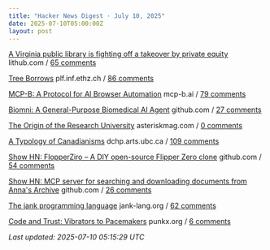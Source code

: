 ```yaml
---
title: "Hacker News Digest · July 10, 2025"
date: 2025-07-10T05:00:00Z
layout: post
---
```


[A Virginia public library is fighting off a takeover by private equity](https://lithub.com/a-virginia-public-library-is-fighting-off-a-threatened-takeover-by-private-equity/)  lithub.com / [65 comments](https://news.ycombinator.com/item?id=44516793)

[Tree Borrows](https://plf.inf.ethz.ch/research/pldi25-tree-borrows.html)  plf.inf.ethz.ch / [86 comments](https://news.ycombinator.com/item?id=44510600)

[MCP-B: A Protocol for AI Browser Automation](https://mcp-b.ai/)  mcp-b.ai / [79 comments](https://news.ycombinator.com/item?id=44515403)

[Biomni: A General-Purpose Biomedical AI Agent](https://github.com/snap-stanford/Biomni)  github.com / [27 comments](https://news.ycombinator.com/item?id=44513843)

[The Origin of the Research University](https://asteriskmag.com/issues/10/the-origin-of-the-research-university)  asteriskmag.com / [0 comments](https://news.ycombinator.com/item?id=44484409)

[A Typology of Canadianisms](https://dchp.arts.ubc.ca/how-to-use)  dchp.arts.ubc.ca / [109 comments](https://news.ycombinator.com/item?id=44515101)

[Show HN: FlopperZiro – A DIY open-source Flipper Zero clone](https://github.com/lraton/FlopperZiro)  github.com / [54 comments](https://news.ycombinator.com/item?id=44512763)

[Show HN: MCP server for searching and downloading documents from Anna's Archive](https://github.com/iosifache/annas-mcp)  github.com / [26 comments](https://news.ycombinator.com/item?id=44514753)

[The jank programming language](https://jank-lang.org/)  jank-lang.org / [62 comments](https://news.ycombinator.com/item?id=44482273)

[Code and Trust: Vibrators to Pacemakers](https://punkx.org/jackdoe/code-and-trust.html)  punkx.org / [6 comments](https://news.ycombinator.com/item?id=44484579)


_Last updated: 2025-07-10 05:15:29 UTC_
